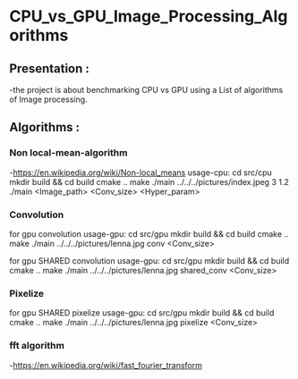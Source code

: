 # CPU_vs_GPU_Image_Processing_Algorithms

## Presentation :
-the project is about benchmarking CPU vs GPU using
a List of algorithms of Image processing.

## Algorithms :
### Non local-mean-algorithm
-https://en.wikipedia.org/wiki/Non-local_means
usage-cpu:  cd src/cpu
            mkdir build && cd build
            cmake ..
            make
            ./main ../../../pictures/index.jpeg 3 1.2
            ./main <Image_path> <Conv_size> <Hyper_param>

### Convolution
for gpu convolution
usage-gpu:  cd src/gpu
            mkdir build && cd build
            cmake ..
            make
            ./main ../../../pictures/lenna.jpg conv <Conv_size>

for gpu SHARED convolution
usage-gpu:  cd src/gpu
            mkdir build && cd build
            cmake ..
            make
            ./main ../../../pictures/lenna.jpg shared_conv <Conv_size>

### Pixelize
for gpu SHARED pixelize
usage-gpu:  cd src/gpu
            mkdir build && cd build
            cmake ..
            make
            ./main ../../../pictures/lenna.jpg pixelize <Conv_size>

### fft algorithm
-https://en.wikipedia.org/wiki/fast_fourier_transform

